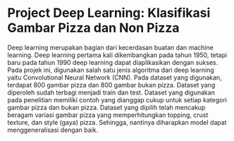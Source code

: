 # Project Deep Learning: Klasifikasi Gambar Pizza dan Non Pizza
Deep learning merupakan bagian dari kecerdasan buatan dan machine learning. Deep learning pertama kali dikembangkan pada tahun 1950, tetapi baru pada tahun 1990 deep learning dapat diaplikasikan dengan sukses. Pada projek ini, digunakan salah satu jenis algoritma dari deep learning yaitu Convolutional Neural Network (CNN). Pada dataset yang digunakan, terdapat 800 gambar pizza dan 800 gambar bukan pizza. Dataset yang diperoleh sudah terbagi menjadi train dan test. Dataset yang digunakan pada penelitian memiliki contoh yang dianggap cukup untuk setiap kategori gambar pizza dan bukan pizza. Dataset yang dipilih telah mencakup beragam variasi gambar pizza yang memperhitungkan topping, crust texture, dan style (gaya) pizza. Sehingga, nantinya diharapkan model dapat menggeneralisasi dengan baik.
